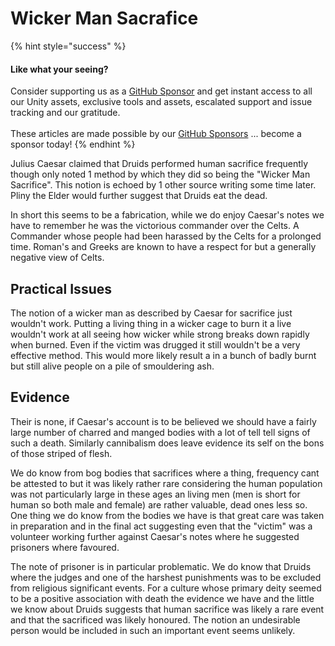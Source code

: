 # Wicker Man Sacrafice

{% hint style="success" %}
#### Like what your seeing?

Consider supporting us as a [GitHub Sponsor](../../../../become-a-sponsor.md) and get instant access to all our Unity assets, exclusive tools and assets, escalated support and issue tracking and our gratitude.\
\
These articles are made possible by our [GitHub Sponsors](https://github.com/sponsors/heathen-engineering) ... become a sponsor today!
{% endhint %}

Julius Caesar claimed that Druids performed human sacrifice frequently though only noted 1 method by which they did so being the "Wicker Man Sacrifice". This notion is echoed by 1 other source writing some time later. Pliny the Elder would further suggest that Druids eat the dead.

In short this seems to be a fabrication, while we do enjoy Caesar's notes we have to remember he was the victorious commander over the Celts. A Commander whose people had been harassed by the Celts for a prolonged time. Roman's and Greeks are known to have a respect for but a generally negative view of Celts.

## Practical Issues

The notion of a wicker man as described by Caesar for sacrifice just wouldn't work. Putting a living thing in a wicker cage to burn it a live wouldn't work at all seeing how wicker while strong breaks down rapidly when burned. Even if the victim was drugged it still wouldn't be a very effective method. This would more likely result a in a bunch of badly burnt but still alive people on a pile of smouldering ash.

## Evidence

Their is none, if Caesar's account is to be believed we should have a fairly large number of charred and manged bodies with a lot of tell tell signs of such a death. Similarly cannibalism does leave evidence its self on the bons of those striped of flesh.

We do know from bog bodies that sacrifices where a thing, frequency cant be attested to but it was likely rather rare considering the human population was not particularly large in these ages an living men (men is short for human so both male and female) are rather valuable, dead ones less so. One thing we do know from the bodies we have is that great care was taken in preparation and in the final act suggesting even that the "victim" was a volunteer working further against Caesar's notes where he suggested prisoners where favoured.

The note of prisoner is in particular problematic. We do know that Druids where the judges and one of the harshest punishments was to be excluded from religious significant events. For a culture whose primary deity seemed to be a positive association with death the evidence we have and the little we know about Druids suggests that human sacrifice was likely a rare event and that the sacrificed was likely honoured. The notion an undesirable person would be included in such an important event seems unlikely.
